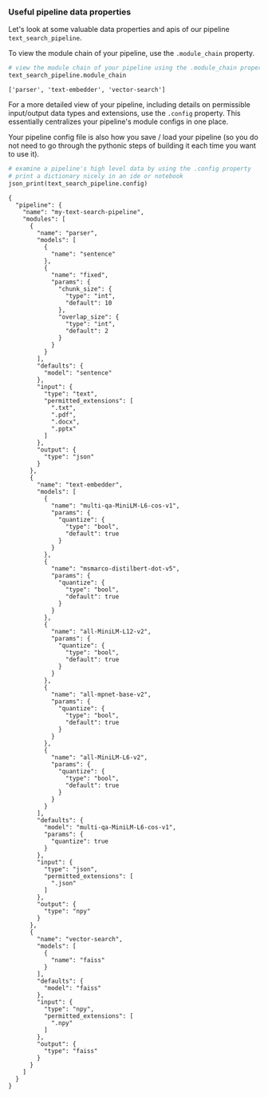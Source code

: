 ### Useful pipeline data properties

Let's look at some valuable data properties and apis of our pipeline `text_search_pipeline`. 

To view the module chain of your pipeline, use the `.module_chain` property.


```python
# view the module chain of your pipeline using the .module_chain property
text_search_pipeline.module_chain
```




    ['parser', 'text-embedder', 'vector-search']



For a more detailed view of your pipeline, including details on permissible input/output data types and extensions, use the `.config` property.  This essentially centralizes your pipeline's module configs in one place.

Your pipeline config file is also how you save / load your pipeline (so you do not need to go through the pythonic steps of building it each time you want to use it).


```python
# examine a pipeline's high level data by using the .config property
# print a dictionary nicely in an ide or notebook
json_print(text_search_pipeline.config)
```

    {
      "pipeline": {
        "name": "my-text-search-pipeline",
        "modules": [
          {
            "name": "parser",
            "models": [
              {
                "name": "sentence"
              },
              {
                "name": "fixed",
                "params": {
                  "chunk_size": {
                    "type": "int",
                    "default": 10
                  },
                  "overlap_size": {
                    "type": "int",
                    "default": 2
                  }
                }
              }
            ],
            "defaults": {
              "model": "sentence"
            },
            "input": {
              "type": "text",
              "permitted_extensions": [
                ".txt",
                ".pdf",
                ".docx",
                ".pptx"
              ]
            },
            "output": {
              "type": "json"
            }
          },
          {
            "name": "text-embedder",
            "models": [
              {
                "name": "multi-qa-MiniLM-L6-cos-v1",
                "params": {
                  "quantize": {
                    "type": "bool",
                    "default": true
                  }
                }
              },
              {
                "name": "msmarco-distilbert-dot-v5",
                "params": {
                  "quantize": {
                    "type": "bool",
                    "default": true
                  }
                }
              },
              {
                "name": "all-MiniLM-L12-v2",
                "params": {
                  "quantize": {
                    "type": "bool",
                    "default": true
                  }
                }
              },
              {
                "name": "all-mpnet-base-v2",
                "params": {
                  "quantize": {
                    "type": "bool",
                    "default": true
                  }
                }
              },
              {
                "name": "all-MiniLM-L6-v2",
                "params": {
                  "quantize": {
                    "type": "bool",
                    "default": true
                  }
                }
              }
            ],
            "defaults": {
              "model": "multi-qa-MiniLM-L6-cos-v1",
              "params": {
                "quantize": true
              }
            },
            "input": {
              "type": "json",
              "permitted_extensions": [
                ".json"
              ]
            },
            "output": {
              "type": "npy"
            }
          },
          {
            "name": "vector-search",
            "models": [
              {
                "name": "faiss"
              }
            ],
            "defaults": {
              "model": "faiss"
            },
            "input": {
              "type": "npy",
              "permitted_extensions": [
                ".npy"
              ]
            },
            "output": {
              "type": "faiss"
            }
          }
        ]
      }
    }
